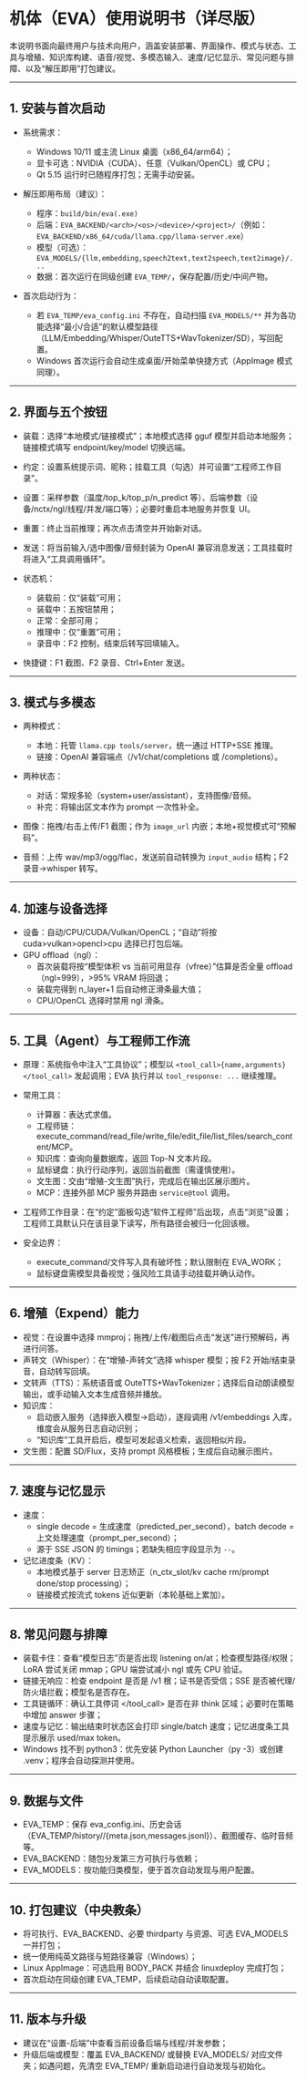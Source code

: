 # 机体（EVA）使用说明书（详尽版）

本说明书面向最终用户与技术向用户，涵盖安装部署、界面操作、模式与状态、工具与增殖、知识库构建、语音/视觉、多模态输入、速度/记忆显示、常见问题与排障、以及“解压即用”打包建议。

----------------------------------------
## 1. 安装与首次启动

- 系统需求：
  - Windows 10/11 或主流 Linux 桌面（x86_64/arm64）；
  - 显卡可选：NVIDIA（CUDA）、任意（Vulkan/OpenCL）或 CPU；
  - Qt 5.15 运行时已随程序打包；无需手动安装。

- 解压即用布局（建议）：
  - 程序：`build/bin/eva(.exe)`
  - 后端：`EVA_BACKEND/<arch>/<os>/<device>/<project>/`（例如：`EVA_BACKEND/x86_64/cuda/llama.cpp/llama-server.exe`）
  - 模型（可选）：`EVA_MODELS/{llm,embedding,speech2text,text2speech,text2image}/...`
  - 数据：首次运行在同级创建 `EVA_TEMP/`，保存配置/历史/中间产物。

- 首次启动行为：
  - 若 `EVA_TEMP/eva_config.ini` 不存在，自动扫描 `EVA_MODELS/**` 并为各功能选择“最小/合适”的默认模型路径（LLM/Embedding/Whisper/OuteTTS+WavTokenizer/SD），写回配置。
  - Windows 首次运行会自动生成桌面/开始菜单快捷方式（AppImage 模式同理）。

----------------------------------------
## 2. 界面与五个按钮

- 装载：选择“本地模式/链接模式”；本地模式选择 gguf 模型并启动本地服务；链接模式填写 endpoint/key/model 切换远端。
- 约定：设置系统提示词、昵称；挂载工具（勾选）并可设置“工程师工作目录”。
- 设置：采样参数（温度/top_k/top_p/n_predict 等）、后端参数（设备/nctx/ngl/线程/并发/端口等）；必要时重启本地服务并恢复 UI。
- 重置：终止当前推理；再次点击清空并开始新对话。
- 发送：将当前输入/选中图像/音频封装为 OpenAI 兼容消息发送；工具挂载时将进入“工具调用循环”。

- 状态机：
  - 装载前：仅“装载”可用；
  - 装载中：五按钮禁用；
  - 正常：全部可用；
  - 推理中：仅“重置”可用；
  - 录音中：F2 控制，结束后转写回填输入。

- 快捷键：F1 截图、F2 录音、Ctrl+Enter 发送。

----------------------------------------
## 3. 模式与多模态

- 两种模式：
  - 本地：托管 `llama.cpp tools/server`，统一通过 HTTP+SSE 推理。
  - 链接：OpenAI 兼容端点（/v1/chat/completions 或 /completions）。

- 两种状态：
  - 对话：常规多轮（system+user/assistant），支持图像/音频。
  - 补完：将输出区文本作为 prompt 一次性补全。

- 图像：拖拽/右击上传/F1 截图；作为 `image_url` 内嵌；本地+视觉模式可“预解码”。
- 音频：上传 wav/mp3/ogg/flac，发送前自动转换为 `input_audio` 结构；F2 录音→whisper 转写。

----------------------------------------
## 4. 加速与设备选择

- 设备：自动/CPU/CUDA/Vulkan/OpenCL；“自动”将按 cuda>vulkan>opencl>cpu 选择已打包后端。
- GPU offload（ngl）：
  - 首次装载将按“模型体积 vs 当前可用显存（vfree）”估算是否全量 offload（ngl=999），>95% VRAM 将回退；
  - 装载完得到 n_layer+1 后自动修正滑条最大值；
  - CPU/OpenCL 选择时禁用 ngl 滑条。

----------------------------------------
## 5. 工具（Agent）与工程师工作流

- 原理：系统指令中注入“工具协议”；模型以 `<tool_call>{name,arguments}</tool_call>` 发起调用；EVA 执行并以 `tool_response: ...` 继续推理。

- 常用工具：
  - 计算器：表达式求值。
  - 工程师链：execute_command/read_file/write_file/edit_file/list_files/search_content/MCP。
  - 知识库：查询向量数据库，返回 Top-N 文本片段。
  - 鼠标键盘：执行行动序列，返回当前截图（需谨慎使用）。
  - 文生图：交由“增殖-文生图”执行，完成后在输出区展示图片。
  - MCP：连接外部 MCP 服务并路由 `service@tool` 调用。

- 工程师工作目录：在“约定”面板勾选“软件工程师”后出现，点击“浏览”设置；工程师工具默认只在该目录下读写，所有路径会被归一化回该根。

- 安全边界：
  - execute_command/文件写入具有破坏性；默认限制在 EVA_WORK；
  - 鼠标键盘需模型具备视觉；强风险工具请手动挂载并确认动作。

----------------------------------------
## 6. 增殖（Expend）能力

- 视觉：在设置中选择 mmproj；拖拽/上传/截图后点击“发送”进行预解码，再进行问答。
- 声转文（Whisper）：在“增殖-声转文”选择 whisper 模型；按 F2 开始/结束录音，自动转写回填。
- 文转声（TTS）：系统语音或 OuteTTS+WavTokenizer；选择后自动朗读模型输出，或手动输入文本生成音频并播放。
- 知识库：
  - 启动嵌入服务（选择嵌入模型→启动），逐段调用 /v1/embeddings 入库，维度会从服务日志自动识别；
  - “知识库”工具开启后，模型可发起语义检索，返回相似片段。
- 文生图：配置 SD/Flux，支持 prompt 风格模板；生成后自动展示图片。

----------------------------------------
## 7. 速度与记忆显示

- 速度：
  - single decode = 生成速度（predicted_per_second），batch decode = 上文处理速度（prompt_per_second）；
  - 源于 SSE JSON 的 timings；若缺失相应字段显示为 `--`。
- 记忆进度条（KV）：
  - 本地模式基于 server 日志矫正（n_ctx_slot/kv cache rm/prompt done/stop processing）；
  - 链接模式按流式 tokens 近似更新（本轮基础上累加）。

----------------------------------------
## 8. 常见问题与排障

- 装载卡住：查看“模型日志”页是否出现 listening on/at；检查模型路径/权限；LoRA 尝试关闭 mmap；GPU 端尝试减小 ngl 或先 CPU 验证。
- 链接无响应：检查 endpoint 是否是 /v1 根；证书是否受信；SSE 是否被代理/防火墙拦截；模型名是否存在。
- 工具链循环：确认工具停词 </tool_call> 是否在非 think 区域；必要时在策略中增加 answer 步骤；
- 速度与记忆：输出结束时状态区会打印 single/batch 速度；记忆进度条工具提示展示 used/max token。
- Windows 找不到 python3：优先安装 Python Launcher（py -3）或创建 .venv；程序会自动探测并使用。

----------------------------------------
## 9. 数据与文件

- EVA_TEMP：保存 eva_config.ini、历史会话（EVA_TEMP/history/<id>/{meta.json,messages.jsonl}）、截图缓存、临时音频等。
- EVA_BACKEND：随包分发第三方可执行与依赖；
- EVA_MODELS：按功能归类模型，便于首次自动发现与用户配置。

----------------------------------------
## 10. 打包建议（中央教条）

- 将可执行、EVA_BACKEND、必要 thirdparty 与资源、可选 EVA_MODELS 一并打包；
- 统一使用纯英文路径与短路径兼容（Windows）；
- Linux AppImage：可选启用 BODY_PACK 并结合 linuxdeploy 完成打包；
- 首次启动在同级创建 EVA_TEMP，后续启动自动读取配置。

----------------------------------------
## 11. 版本与升级

- 建议在“设置-后端”中查看当前设备后端与线程/并发参数；
- 升级后端或模型：覆盖 EVA_BACKEND/ 或替换 EVA_MODELS/ 对应文件夹；如遇问题，先清空 EVA_TEMP/ 重新启动进行自动发现与初始化。


